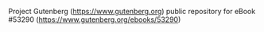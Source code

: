 Project Gutenberg (https://www.gutenberg.org) public repository for
eBook #53290 (https://www.gutenberg.org/ebooks/53290)
